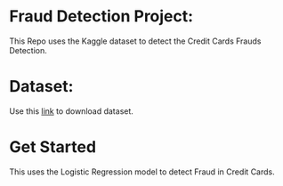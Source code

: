 # Fraud Detection Project:

This Repo uses the Kaggle dataset to detect the Credit Cards Frauds Detection.

# Dataset:
Use this [link](https://www.kaggle.com/mlg-ulb/creditcardfraud/downloads/creditcardfraud.zip/3) to download dataset.

# Get Started
This uses the Logistic Regression model to detect Fraud in Credit Cards.
